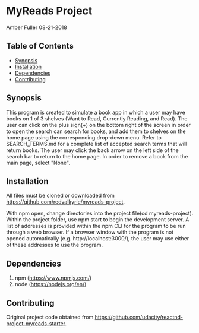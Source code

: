 # MyReads Project
Amber Fuller 08-21-2018

## Table of Contents
* [Synopsis](#Synopsis)
* [Installation](#Installation)
* [Dependencies](#Dependencies)
* [Contributing](#Contributing)

## Synopsis
This program is created to simulate a book app in which a user may have books
 on 1 of 3 shelves (Want to Read, Currently Reading, and Read).  The user can
 click on the plus sign(+) on the bottom right of the screen in order to open the search can
 search for books, and add them to shelves on the home page using the corresponding
 drop-down menu.  Refer to SEARCH_TERMS.md for a complete list of accepted search
 terms that will return books.  The user may click the back arrow on the left side
 of the search bar to return to the home page.  In order to remove a book from the main
 page, select "None".

## Installation
All files must be cloned or downloaded from https://github.com/redvalkyrie/myreads-project.

With npm open, change directories into the project file(cd myreads-project).  Within
 the project folder, use npm start to begin the development server. A list of addresses is provided within the npm CLI for the program to be run through a web browser.  If a browser window with the program is not opened automatically (e.g. http://localhost:3000/), the user may use either of these addresses to use the program.

## Dependencies
1. npm (https://www.npmjs.com/)
2. node (https://nodejs.org/en/)

## Contributing
Original project code obtained from https://github.com/udacity/reactnd-project-myreads-starter.
